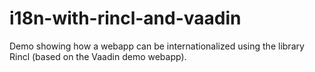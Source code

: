 # i18n-with-rincl-and-vaadin
Demo showing how a webapp can be internationalized using the library Rincl (based on the Vaadin demo webapp).
